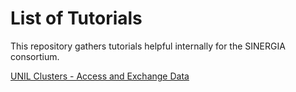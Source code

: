 # List of Tutorials

This repository gathers tutorials helpful internally for the SINERGIA consortium.


<a href="https://github.com/Sinergia-Consortium-Precision-Mapping/Tutorials/blob/main/Access_UNILstorage.md"> UNIL Clusters - Access and Exchange Data </a>
